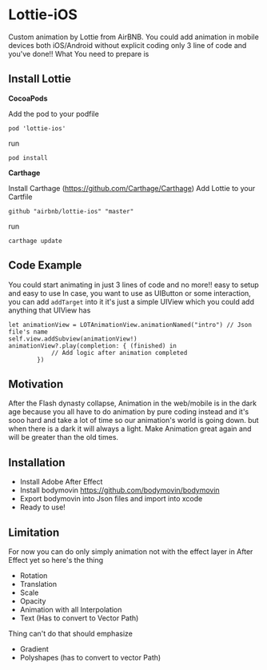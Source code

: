 # Lottie-iOS
Custom animation by Lottie from AirBNB. You could add animation in mobile devices both iOS/Android without explicit coding only 3 line of code and you've done!! What You need to prepare is

## Install Lottie
**CocoaPods**

Add the pod to your podfile
```
pod 'lottie-ios'
```
run
```
pod install
```
**Carthage**

Install Carthage (https://github.com/Carthage/Carthage) Add Lottie to your Cartfile
```
github "airbnb/lottie-ios" "master"
```
run
```
carthage update
```

## Code Example
You could start animating in just 3 lines of code and no more!! easy to setup and easy to use
In case, you want to use as UIButton or some interaction, you can add `addTarget` into it it's just a simple UIView which you could add anything that UIView has
```
let animationView = LOTAnimationView.animationNamed("intro") // Json file's name
self.view.addSubview(animationView!)
animationView?.play(completion: { (finished) in
            // Add logic after animation completed
        })
```

## Motivation
After the Flash dynasty collapse, Animation in the web/mobile is in the dark age because you all have to do animation by pure coding instead and it's sooo hard and take a lot of time so our animation's world is going down. but when there is a dark it will always a light. Make Animation great again and will be greater than the old times. 

## Installation
- Install Adobe After Effect
- Install bodymovin https://github.com/bodymovin/bodymovin
- Export bodymovin into Json files and import into xcode 
- Ready to use!

## Limitation
For now you can do only simply animation not with the effect layer in After Effect yet so here's the thing
- Rotation
- Translation
- Scale
- Opacity
- Animation with all Interpolation
- Text (Has to convert to Vector Path)

Thing can't do that should emphasize
- Gradient
- Polyshapes (has to convert to vector Path)
